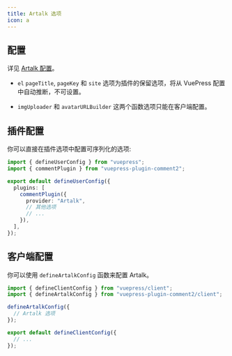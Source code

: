 ```yaml
---
title: Artalk 选项
icon: a
---
```


## 配置

详见 [Artalk 配置](https://artalk.js.org/guide/frontend/config.html)。

- `el` `pageTitle`, `pageKey` 和 `site` 选项为插件的保留选项，将从 VuePress 配置中自动推断，不可设置。

- `imgUploader` 和 `avatarURLBuilder` 这两个函数选项只能在客户端配置。

## 插件配置

你可以直接在插件选项中配置可序列化的选项:

```ts title=".vuepress/config.ts"
import { defineUserConfig } from "vuepress";
import { commentPlugin } from "vuepress-plugin-comment2";

export default defineUserConfig({
  plugins: [
    commentPlugin({
      provider: "Artalk",
      // 其他选项
      // ...
    }),
  ],
});
```

## 客户端配置

你可以使用 `defineArtalkConfig` 函数来配置 Artalk。

```ts title=".vuepress/client.ts"
import { defineClientConfig } from "vuepress/client";
import { defineArtalkConfig } from "vuepress-plugin-comment2/client";

defineArtalkConfig({
  // Artalk 选项
});

export default defineClientConfig({
  // ...
});
```
